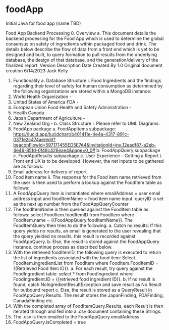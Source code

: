 # foodApp
Initial Java for food app (name TBD)

Food App Backend Processing
0.	Overview
a.	This document details the backend processing for the Food App which is used to determine the global consensus on safety of ingredients within packaged food and drink. The details below describe the flow of data from a front end which is yet to be designed and built, to query formation to pull results from the underlying database, the design of that database, and the generation/delivery of the finalized report.
Version	Description	Date	Created By
1.0	Original document creation	6/14/2023	Jack Kelly
			

1.	Functionality
a.	Database Structure
i.	Food Ingredients and the findings regarding their level of safety for human consumption as determined by the following organizations are stored within a MongoDB instance:
1.	World Health Organization -
2.	United States of America FDA -
3.	European Union Food Health and Safety Administration -
4.	Health Canada -
5.	Japan Department of Agriculture -
6.	New Zealand Org -
b.	Class Structure
i.	Please refer to UML Diagrams:
1.	FoodApp package
a.	FoodAppItems subpackage: https://lucid.app/lucidchart/b401411e-4e4a-4317-891c-0371e2c474ae/edit?beaconFlowId=597171455ED5E7A4&invitationId=inv_12eadf87-a2eb-4e46-85fd-0f48c426eae4&page=0_0#
b.	FoodAppQuery subpackage
c.	FoodAppResults subpackage
c.	User Experience – Getting a Report
i.	Front end UX is to be developed. However, the net inputs to be gathered are as follows:
1.	Email address for delivery of report
2.	Food item name
ii.	The response for the Food item name retrieved from the user is then used to perform a lookup against the FoodItem table as follows:
1.	A FoodAppQuery item is instantiated where emailAddress = user email address input and foodItemName = food item name input. queryID is set as the next up number from the FoodAppQueryCounter
2.	The foodItemName is then queried against the FoodItem table as follows: select FoodItem.foodItemID from FoodItem where FoodItem.name = {{FoodAppQuery.foodItemName}}. The FoodItemQuery then tries to do the following:
a.	Catch no results: If this query yields no results, an email is generated to the user revealing that the query yielded no results, this result is recorded against FoodAppQuery.
b.	Else, the result is stored against the FoodAppQuery instance. continue process as described below. 
3.	With the retrieved foodItemID, the following query is executed to return the list of ingredients associated with the food item: Select FoodItem.ingredientList from FoodItem where FoodItem.FoodItemID = {{Retrieved Food Item ID}}.
a.	For each result, try query against the FoodIngredient table: select * from FoodIngredient where FoodIngredient.ID = {{retrieved food ingredient ID}}.
b.	If no result is found, catch NoIngredientResultException and save result as No Result for outbound report
c.	Else, the result is stored as a QueryResult in FoodAppQuery.Results. The result stores the JapanFinding, FDAFinding, CanadaFinding etc.
4.	With the completed array of FoodItemQuery.Results, each Result is then iterated through and fed into a .csv document containing these Strings.
5.	The .csv is then emailed to the FoodAppQuery.emailAddress
6.	FoodAppQuery.isCompleted = true


